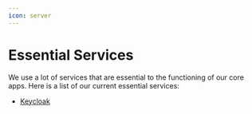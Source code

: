 ```yaml
---
icon: server
---
```

# Essential Services
We use a lot of services that are essential to the functioning of our core apps. Here is a list of our current essential services:
* [Keycloak](keycloak.md)